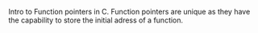 Intro to Function pointers in C.
Function pointers are unique as they have the capability to store the initial adress of a function.
